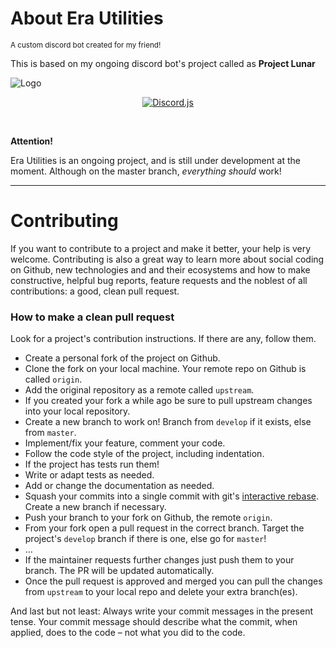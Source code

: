 About Era Utilities
============
<small>
A custom discord bot created for my friend!
</small>

This is based on my ongoing discord bot's project called as **Project Lunar**

![Logo](https://ik.imagekit.io/eaglenetwork/20220107_185941_BBzm7J3Of.png?updatedAt=1641562411378)

<div align="center">

  [![Discord.js](https://img.shields.io/badge/Discord.js-V.13.5.0-7354F6?style=flat-square)](https://www.npmjs.com/package/discord.js)

</div>
</br>

**Attention!**

Era Utilities is an ongoing project, and is still under development at the moment. Although on the master branch, _everything should_ work!

---

Contributing
============
If you want to contribute to a project and make it better, your help is very welcome. Contributing is also a great way to learn more about social coding on Github, new technologies and and their ecosystems and how to make constructive, helpful bug reports, feature requests and the noblest of all contributions: a good, clean pull request.

### How to make a clean pull request

Look for a project's contribution instructions. If there are any, follow them.

- Create a personal fork of the project on Github.
- Clone the fork on your local machine. Your remote repo on Github is called `origin`.
- Add the original repository as a remote called `upstream`.
- If you created your fork a while ago be sure to pull upstream changes into your local repository.
- Create a new branch to work on! Branch from `develop` if it exists, else from `master`.
- Implement/fix your feature, comment your code.
- Follow the code style of the project, including indentation.
- If the project has tests run them!
- Write or adapt tests as needed.
- Add or change the documentation as needed.
- Squash your commits into a single commit with git's [interactive rebase](https://help.github.com/articles/interactive-rebase). Create a new branch if necessary.
- Push your branch to your fork on Github, the remote `origin`.
- From your fork open a pull request in the correct branch. Target the project's `develop` branch if there is one, else go for `master`!
- …
- If the maintainer requests further changes just push them to your branch. The PR will be updated automatically.
- Once the pull request is approved and merged you can pull the changes from `upstream` to your local repo and delete
your extra branch(es).

And last but not least: Always write your commit messages in the present tense. Your commit message should describe what the commit, when applied, does to the code – not what you did to the code.
